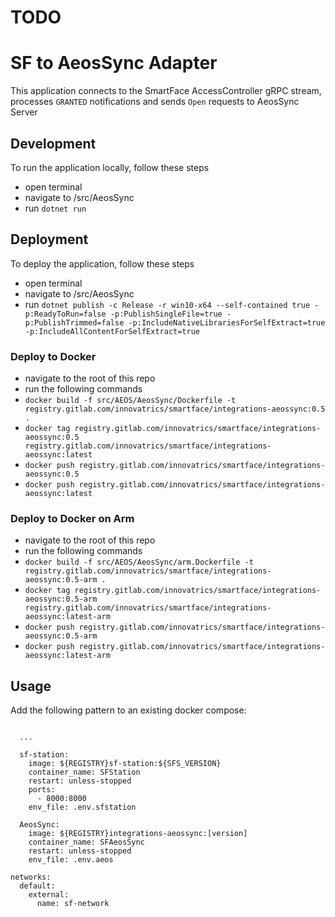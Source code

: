 # TODO

# SF to AeosSync Adapter
This application connects to the SmartFace AccessController gRPC stream, processes `GRANTED` notifications and sends `Open` requests to AeosSync Server

## Development
To run the application locally, follow these steps
 - open terminal
 - navigate to /src/AeosSync
 - run `dotnet run`

 ## Deployment
 To deploy the application, follow these steps
 - open terminal
 - navigate to /src/AeosSync
 - run `dotnet publish -c Release -r win10-x64 --self-contained true -p:ReadyToRun=false -p:PublishSingleFile=true -p:PublishTrimmed=false -p:IncludeNativeLibrariesForSelfExtract=true -p:IncludeAllContentForSelfExtract=true`

### Deploy to Docker
- navigate to the root of this repo
- run the following commands
 - `docker build -f src/AEOS/AeosSync/Dockerfile -t registry.gitlab.com/innovatrics/smartface/integrations-aeossync:0.5 .`
 - `docker tag registry.gitlab.com/innovatrics/smartface/integrations-aeossync:0.5 registry.gitlab.com/innovatrics/smartface/integrations-aeossync:latest`
 - `docker push registry.gitlab.com/innovatrics/smartface/integrations-aeossync:0.5`
 - `docker push registry.gitlab.com/innovatrics/smartface/integrations-aeossync:latest`

### Deploy to Docker on Arm
- navigate to the root of this repo
- run the following commands
 - `docker build -f src/AEOS/AeosSync/arm.Dockerfile -t registry.gitlab.com/innovatrics/smartface/integrations-aeossync:0.5-arm .`
 - `docker tag registry.gitlab.com/innovatrics/smartface/integrations-aeossync:0.5-arm registry.gitlab.com/innovatrics/smartface/integrations-aeossync:latest-arm`
 - `docker push registry.gitlab.com/innovatrics/smartface/integrations-aeossync:0.5-arm`
 - `docker push registry.gitlab.com/innovatrics/smartface/integrations-aeossync:latest-arm`

## Usage
Add the following pattern to an existing docker compose:

```
      
  ...

  sf-station:
    image: ${REGISTRY}sf-station:${SFS_VERSION}
    container_name: SFStation
    restart: unless-stopped
    ports:
      - 8000:8000
    env_file: .env.sfstation

  AeosSync:
    image: ${REGISTRY}integrations-aeossync:[version]
    container_name: SFAeosSync
    restart: unless-stopped
    env_file: .env.aeos

networks:
  default:
    external:
      name: sf-network

```